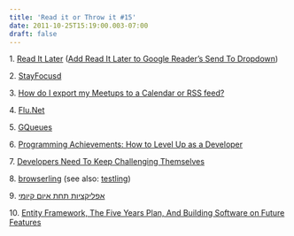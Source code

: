 ```yaml
---
title: 'Read it or Throw it #15'
date: 2011-10-25T15:19:00.003-07:00
draft: false
---
```


1. [Read It Later](http://readitlaterlist.com/) ([Add Read It Later to Google Reader’s Send To Dropdown](http://readitlaterlist.com/blog/2009/08/add-read-it-later-to-google-readers-send-to-dropdown/))  

2. [StayFocusd](https://chrome.google.com/webstore/detail/laankejkbhbdhmipfmgcngdelahlfoji)

3. [How do I export my Meetups to a Calendar or RSS feed?](http://www.meetup.com/help/Can-I-export-all-of-my-Meetups-to-a-Calendar-or-RSS-feed/)

4. [Flu.Net](https://github.com/darkl/Flu.net)

5. [GQueues](http://www.gqueues.com/)

6. [Programming Achievements: How to Level Up as a Developer](http://jasonrudolph.com/blog/2011/08/09/programming-achievements-how-to-level-up-as-a-developer/)

7. [Developers Need To Keep Challenging Themselves](http://davybrion.com/blog/2011/10/developers-need-to-keep-challenging-themselves/)

8. [browserling](http://browserling.com/how) (see also: [testling](http://testling.com/))

9. [אפליקציות תחת איום קיומי](http://it.themarker.com/tmit/article/17254)

10. [Entity Framework, The Five Years Plan, And Building Software on Future Features](http://ayende.com/blog/128001/entity-framework-the-five-years-plan-and-building-software-on-future-features)